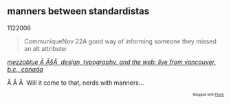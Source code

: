 <article><h1>manners between standardistas</h1><time><span class="day">1</span><span class="month">12</span><span class="year">2006</span></time><blockquote cite="http://www.mezzoblue.com/">CommuniqueNov 22A good way of informing someone they missed an alt attribute:</blockquote><p class="citation"><cite cite="http://www.mezzoblue.com/"><a href="http://www.mezzoblue.com/">mezzoblue Â Â§Â  design, typography, and the web: live from vancouver, b.c., canada</a></cite></p><p /><p />Â Â Â  Will it come to that, nerds with manners...<br /><p style="text-align: right; font-size: 8px">Blogged with <a href="http://www.flock.com/blogged-with-flock" title="Flock" target="_new">Flock</a></p></article>